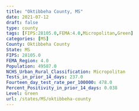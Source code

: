 ```yaml
---
title: "Oktibbeha County, MS"
date: 2021-07-12
draft: false
type: county
tags: [FIPS:28105.0,FEMA:4.0,Micropolitan,Green]
categories: [MS]
County: Oktibbeha County
State: MS
FIPS: 28105.0
FEMA_Region: 4.0
Population: 49587.0
NCHS_Urban_Rural_Classification: Micropolitan
Tests_in_prior_14_days: 237.0
Fourteen_day_test_rate_per_100000: 478.0
Percent_Positivity_in_prior_14_days: 0.038
Level: Green
url: /states/MS/oktibbeha-county
---
```



